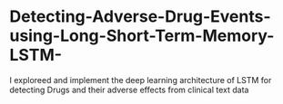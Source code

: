 # Detecting-Adverse-Drug-Events-using-Long-Short-Term-Memory-LSTM-
I exploreed and implement the deep learning architecture of LSTM for detecting Drugs and their adverse effects from clinical text data

